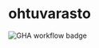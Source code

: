 # ohtuvarasto

![GHA workflow badge](https://github.com/ebadihamed/ohtuvarasto/workflows/CI/badge.svg)
